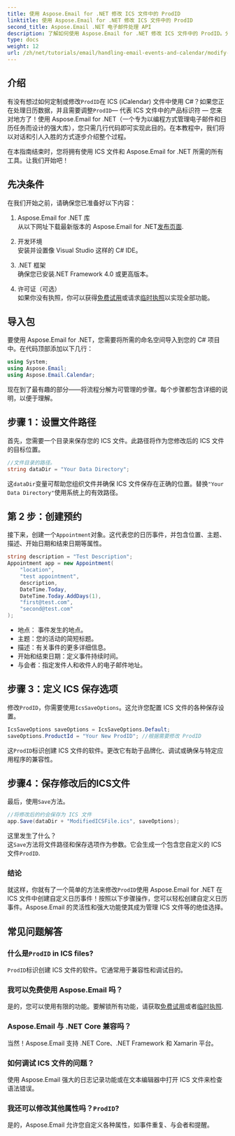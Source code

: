 ```yaml
---
title: 使用 Aspose.Email for .NET 修改 ICS 文件中的 ProdID
linktitle: 使用 Aspose.Email for .NET 修改 ICS 文件中的 ProdID
second_title: Aspose.Email .NET 电子邮件处理 API
description: 了解如何使用 Aspose.Email for .NET 修改 ICS 文件中的 ProdID。分步教程包含代码、提示和常见问题解答，可实现无缝日历管理。
type: docs
weight: 12
url: /zh/net/tutorials/email/handling-email-events-and-calendar/modify-prodid-in-ics-files/
---
```

## 介绍

有没有想过如何定制或修改`ProdID`在 ICS (iCalendar) 文件中使用 C#？如果您正在处理日历数据，并且需要调整`ProdID`— 代表 ICS 文件中的产品标识符 — 您来对地方了！使用 Aspose.Email for .NET（一个专为以编程方式管理电子邮件和日历任务而设计的强大库），您只需几行代码即可实现此目的。在本教程中，我们将以对话和引人入胜的方式逐步介绍整个过程。

在本指南结束时，您将拥有使用 ICS 文件和 Aspose.Email for .NET 所需的所有工具。让我们开始吧！

## 先决条件

在我们开始之前，请确保您已准备好以下内容：

1. Aspose.Email for .NET 库  
   从以下网址下载最新版本的 Aspose.Email for .NET[发布页面](https://releases.aspose.com/email/net/).  

2. 开发环境  
   安装并设置像 Visual Studio 这样的 C# IDE。

3. .NET 框架  
   确保您已安装.NET Framework 4.0 或更高版本。

4. 许可证（可选）  
   如果你没有执照，你可以获得[免费试用](https://releases.aspose.com/)或请求[临时执照](https://purchase.aspose.com/temporary-license/)以实现全部功能。

## 导入包

要使用 Aspose.Email for .NET，您需要将所需的命名空间导入到您的 C# 项目中。在代码顶部添加以下几行：

```csharp
using System;
using Aspose.Email;
using Aspose.Email.Calendar;
```

现在到了最有趣的部分——将流程分解为可管理的步骤。每个步骤都包含详细的说明，以便于理解。

## 步骤 1：设置文件路径

首先，您需要一个目录来保存您的 ICS 文件。此路径将作为您修改后的 ICS 文件的目标位置。

```csharp
//文件目录的路径。
string dataDir = "Your Data Directory";
```
 
这`dataDir`变量可帮助您组织文件并确保 ICS 文件保存在正确的位置。替换`"Your Data Directory"`使用系统上的有效路径。

## 第 2 步：创建预约

接下来，创建一个`Appointment`对象。这代表您的日历事件，并包含位置、主题、描述、开始日期和结束日期等属性。

```csharp
string description = "Test Description";
Appointment app = new Appointment(
    "location", 
    "test appointment", 
    description, 
    DateTime.Today,
    DateTime.Today.AddDays(1), 
    "first@test.com", 
    "second@test.com"
);
```
 
- 地点： 事件发生的地点。  
- 主题：您的活动的简短标题。  
- 描述：有关事件的更多详细信息。  
- 开始和结束日期：定义事件持续时间。  
- 与会者：指定发件人和收件人的电子邮件地址。

## 步骤 3：定义 ICS 保存选项

修改`ProdID`，你需要使用`IcsSaveOptions`。这允许您配置 ICS 文件的各种保存设置。

```csharp
IcsSaveOptions saveOptions = IcsSaveOptions.Default;
saveOptions.ProductId = "Your New ProdID"; //根据需要修改 ProdID
```
 
这`ProdID`标识创建 ICS 文件的软件。更改它有助于品牌化、调试或确保与特定应用程序的兼容性。

## 步骤4：保存修改后的ICS文件

最后，使用`Save`方法。

```csharp
//将修改后的约会保存为 ICS 文件
app.Save(dataDir + "ModifiedICSFile.ics", saveOptions);
```

这里发生了什么？  
这`Save`方法将文件路径和保存选项作为参数。它会生成一个包含您自定义的 ICS 文件`ProdID`.

### 结论

就这样，你就有了一个简单的方法来修改`ProdID`使用 Aspose.Email for .NET 在 ICS 文件中创建自定义日历事件！按照以下步骤操作，您可以轻松创建自定义日历事件。Aspose.Email 的灵活性和强大功能使其成为管理 ICS 文件等的绝佳选择。

## 常见问题解答

### 什么是`ProdID` in ICS files?  
`ProdID`标识创建 ICS 文件的软件。它通常用于兼容性和调试目的。

### 我可以免费使用 Aspose.Email 吗？  
是的，您可以使用有限的功能。要解锁所有功能，请获取[免费试用](https://releases.aspose.com/)或者[临时执照](https://purchase.aspose.com/temporary-license/).

### Aspose.Email 与 .NET Core 兼容吗？  
当然！Aspose.Email 支持 .NET Core、.NET Framework 和 Xamarin 平台。

### 如何调试 ICS 文件的问题？  
使用 Aspose.Email 强大的日志记录功能或在文本编辑器中打开 ICS 文件来检查语法错误。

### 我还可以修改其他属性吗？`ProdID`?  
是的，Aspose.Email 允许您自定义各种属性，如事件重复、与会者和提醒。